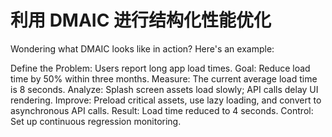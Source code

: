 # 利用 DMAIC 进行结构化性能优化

Wondering what DMAIC looks like in action?
Here's an example:

Define the Problem: Users report long app load times.
Goal: Reduce load time by 50% within three months.
Measure: The current average load time is 8 seconds.
Analyze: Splash screen assets load slowly; API calls delay UI rendering.
Improve: Preload critical assets, use lazy loading, and convert to asynchronous API calls.
Result: Load time reduced to 4 seconds.
Control: Set up continuous regression monitoring.

